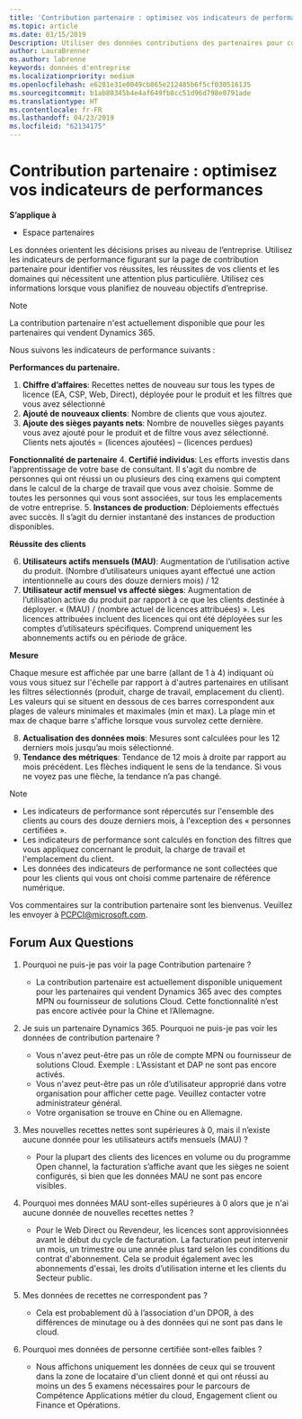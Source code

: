 ```yaml
---
title: 'Contribution partenaire : optimisez vos indicateurs de performances | Espace partenaires'
ms.topic: article
ms.date: 03/15/2019
Description: Utiliser des données contributions des partenaires pour comprendre comment votre entreprise est croissant et finalement réussir
author: LauraBrenner
ms.author: labrenne
keywords: données d'entreprise
ms.localizationpriority: medium
ms.openlocfilehash: e6281e31e0049cb865e212485b6f5cf030516135
ms.sourcegitcommit: b1ab80345b4e4af649fb8cc51d96d798e0791ade
ms.translationtype: HT
ms.contentlocale: fr-FR
ms.lasthandoff: 04/23/2019
ms.locfileid: "62134175"
---
```

# <a name="partner-contribution-stay-on-top-of-your-performance-indicators"></a>Contribution partenaire : optimisez vos indicateurs de performances

**S’applique à**
- Espace partenaires

Les données orientent les décisions prises au niveau de l’entreprise. Utilisez les indicateurs de performance figurant sur la page de contribution partenaire pour identifier vos réussites, les réussites de vos clients et les domaines qui nécessitent une attention plus particulière. Utilisez ces informations lorsque vous planifiez de nouveau objectifs d’entreprise.

>[!NOTE]
>La contribution partenaire n'est actuellement disponible que pour les partenaires qui vendent Dynamics 365.

Nous suivons les indicateurs de performance suivants :

**Performances du partenaire.**

1. **Chiffre d’affaires**: Recettes nettes de nouveau sur tous les types de licence (EA, CSP, Web, Direct), déployée pour le produit et les filtres que vous avez sélectionné
2. **Ajouté de nouveaux clients**: Nombre de clients que vous ajoutez.
3. **Ajoute des sièges payants nets**: Nombre de nouvelles sièges payants vous avez ajouté pour le produit et de filtre vous avez sélectionné.  Clients nets ajoutés = (licences ajoutées) – (licences perdues) 

**Fonctionnalité de partenaire**
4. **Certifié individus**: Les efforts investis dans l’apprentissage de votre base de consultant. Il s'agit du nombre de personnes qui ont réussi un ou plusieurs des cinq examens qui comptent dans le calcul de la charge de travail que vous avez choisie. Somme de toutes les personnes qui vous sont associées, sur tous les emplacements de votre entreprise.
5. **Instances de production**: Déploiements effectués avec succès. Il s’agit du dernier instantané des instances de production disponibles.

**Réussite des clients**

6.  **Utilisateurs actifs mensuels (MAU)**: Augmentation de l’utilisation active du produit.
(Nombre d’utilisateurs uniques ayant effectué une action intentionnelle au cours des douze derniers mois) / 12
7. **Utilisateur actif mensuel vs affecté sièges**: Augmentation de l’utilisation active du produit par rapport à ce que les clients destinée à déployer. « (MAU) / (nombre actuel de licences attribuées) ». Les licences attribuées incluent des licences qui ont été déployées sur les comptes d’utilisateurs spécifiques.  Comprend uniquement les abonnements actifs ou en période de grâce. 


**Mesure**

Chaque mesure est affichée par une barre (allant de 1 à 4) indiquant où vous vous situez sur l'échelle par rapport à d'autres partenaires en utilisant les filtres sélectionnés (produit, charge de travail, emplacement du client). Les valeurs qui se situent en dessous de ces barres correspondent aux plages de valeurs minimales et maximales (min et max). La plage min et max de chaque barre s'affiche lorsque vous survolez cette dernière.  

8. **Actualisation des données mois**: Mesures sont calculées pour les 12 derniers mois jusqu’au mois sélectionné.
9. **Tendance des métriques**: Tendance de 12 mois à droite par rapport au mois précédent. Les flèches indiquent le sens de la tendance. Si vous ne voyez pas une flèche, la tendance n’a pas changé.

>[!NOTE] 
>- Les indicateurs de performance sont répercutés sur l'ensemble des clients au cours des douze derniers mois, à l'exception des « personnes certifiées ».        
>- Les indicateurs de performance sont calculés en fonction des filtres que vous appliquez concernant le produit, la charge de travail et l'emplacement du client.
>- Les données des indicateurs de performance ne sont collectées que pour les clients qui vous ont choisi comme partenaire de référence numérique. 

Vos commentaires sur la contribution partenaire sont les bienvenus. Veuillez les envoyer à PCPCI@microsoft.com.  

## <a name="frequently-asked-questions"></a>Forum Aux Questions

1. Pourquoi ne puis-je pas voir la page Contribution partenaire ?
    - La contribution partenaire est actuellement disponible uniquement pour les partenaires qui vendent Dynamics 365 avec des comptes MPN ou fournisseur de solutions Cloud. Cette fonctionnalité n’est pas encore activée pour la Chine et l’Allemagne.
2. Je suis un partenaire Dynamics 365. Pourquoi ne puis-je pas voir les données de contribution partenaire ?
    - Vous n'avez peut-être pas un rôle de compte MPN ou fournisseur de solutions Cloud. Exemple : L’Assistant et DAP ne sont pas encore activés.  
    - Vous n'avez peut-être pas un rôle d’utilisateur approprié dans votre organisation pour afficher cette page. Veuillez contacter votre administrateur général.
    - Votre organisation se trouve en Chine ou en Allemagne.

3. Mes nouvelles recettes nettes sont supérieures à 0, mais il n’existe aucune donnée pour les utilisateurs actifs mensuels (MAU) ?
    - Pour la plupart des clients des licences en volume ou du programme Open channel, la facturation s’affiche avant que les sièges ne soient configurés, si bien que les données MAU ne sont pas encore visibles.

4. Pourquoi mes données MAU sont-elles supérieures à 0 alors que je n'ai aucune donnée de nouvelles recettes nettes ?
   - Pour le Web Direct ou Revendeur, les licences sont approvisionnées avant le début du cycle de facturation. La facturation peut intervenir un mois, un trimestre ou une année plus tard selon les conditions du contrat d'abonnement. Cela se produit également avec les abonnements d'essai, les droits d’utilisation interne et les clients du Secteur public.
5. Mes données de recettes ne correspondent pas ?
   - Cela est probablement dû à l’association d'un DPOR, à des différences de minutage ou à des données qui ne sont pas dans le cloud.
6. Pourquoi mes données de personne certifiée sont-elles faibles ?
   - Nous affichons uniquement les données de ceux qui se trouvent dans la zone de locataire d'un client donné et qui ont réussi au moins un des 5 examens nécessaires pour le parcours de Compétence Applications métier du cloud, Engagement client ou Finance et Opérations.   